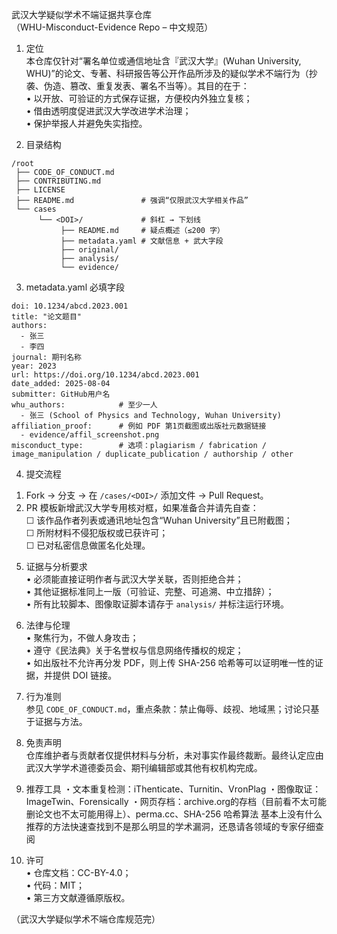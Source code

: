 武汉大学疑似学术不端证据共享仓库  
（WHU-Misconduct-Evidence Repo – 中文规范）

1. 定位  
本仓库仅针对“署名单位或通信地址含『武汉大学』(Wuhan University, WHU)”的论文、专著、科研报告等公开作品所涉及的疑似学术不端行为（抄袭、伪造、篡改、重复发表、署名不当等）。其目的在于：  
• 以开放、可验证的方式保存证据，方便校内外独立复核；  
• 借由透明度促进武汉大学改进学术治理；  
• 保护举报人并避免失实指控。  



2. 目录结构  
```
/root
 ├── CODE_OF_CONDUCT.md
 ├── CONTRIBUTING.md
 ├── LICENSE
 ├── README.md               # 强调“仅限武汉大学相关作品”
 └── cases
      └── <DOI>/             # 斜杠 → 下划线
           ├── README.md     # 疑点概述（≤200 字）
           ├── metadata.yaml # 文献信息 + 武大字段
           ├── original/
           ├── analysis/
           └── evidence/
```

3. metadata.yaml 必填字段  
```
doi: 10.1234/abcd.2023.001
title: "论文题目"
authors:
  - 张三
  - 李四
journal: 期刊名称
year: 2023
url: https://doi.org/10.1234/abcd.2023.001
date_added: 2025-08-04
submitter: GitHub用户名
whu_authors:            # 至少一人
  - 张三 (School of Physics and Technology, Wuhan University)
affiliation_proof:      # 例如 PDF 第1页截图或出版社元数据链接
  - evidence/affil_screenshot.png
misconduct_type:        # 选项：plagiarism / fabrication / image_manipulation / duplicate_publication / authorship / other
```

4. 提交流程  
1) Fork → 分支 → 在 `/cases/<DOI>/` 添加文件 → Pull Request。  
2) PR 模板新增武汉大学专用核对框，如果准备合并请先自查：  
   ☐ 该作品作者列表或通讯地址包含“Wuhan University”且已附截图；  
   ☐ 所附材料不侵犯版权或已获许可；  
   ☐ 已对私密信息做匿名化处理。  

5. 证据与分析要求  
• 必须能直接证明作者与武汉大学关联，否则拒绝合并；  
• 其他证据标准同上一版（可验证、完整、可追溯、中立措辞）；  
• 所有比较脚本、图像取证脚本请存于 `analysis/` 并标注运行环境。  

6. 法律与伦理  
• 聚焦行为，不做人身攻击；  
• 遵守《民法典》关于名誉权与信息网络传播权的规定；  
• 如出版社不允许再分发 PDF，则上传 SHA-256 哈希等可以证明唯一性的证据，并提供 DOI 链接。  

7. 行为准则  
参见 `CODE_OF_CONDUCT.md`，重点条款：禁止侮辱、歧视、地域黑；讨论只基于证据与方法。  

8. 免责声明  
仓库维护者与贡献者仅提供材料与分析，未对事实作最终裁断。最终认定应由武汉大学学术道德委员会、期刊编辑部或其他有权机构完成。  

9. 推荐工具
・文本重复检测：iThenticate、Turnitin、VronPlag
・图像取证：ImageTwin、Forensically
・网页存档：archive.org的存档（目前看不太可能删论文也不太可能用得上）、perma.cc、SHA-256 哈希算法
基本上没有什么推荐的方法快速查找到不是那么明显的学术漏洞，还恳请各领域的专家仔细查阅 

11. 许可  
• 仓库文档：CC-BY-4.0；  
• 代码：MIT；  
• 第三方文献遵循原版权。  

（武汉大学疑似学术不端仓库规范完）
